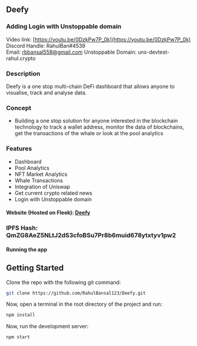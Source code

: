 ## Deefy

### Adding Login with Unstoppable domain

Video link: [https://youtu.be/0DzkPw7P_0k](https://youtu.be/0DzkPw7P_0k)<br />
Discord Handle: RahulBan#4539<br />
Email: rbbansal558@gmail.com
Unstoppable Domain: uns-devtest-rahul.crypto

### Description

Deefy is a one stop multi-chain DeFi dashboard that allows anyone to visualise, track and analyse data.

### Concept

- Building a one stop solution for anyone interested in the blockchain technology to track a wallet address, monitor the data of blockchains, get the transactions of the whale or look at the pool analytics

### Features

- Dashboard
- Pool Analytics
- NFT Market Analytics
- Whale Transactions
- Integration of Uniswap
- Get current crypto related news
- Login with Unstoppable domain

#### Website (Hosted on Fleek): [Deefy](https://deefy.on.fleek.co/)

### IPFS Hash: QmZG8AeZ5NLtJ2dS3cfoBSu7Pr8b6muid678ytxtyv1pw2

#### Running the app

## Getting Started

Clone the repo with the following git command:

```bash
git clone https://github.com/RahulBansal123/Deefy.git
```

Now, open a terminal in the root directory of the project and run:

```bash
npm install
```

Now, run the development server:

```bash
npm start
```
